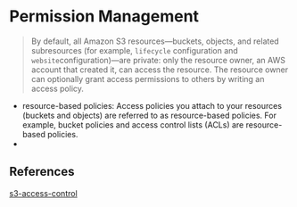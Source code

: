# Permission Management

>By default, all Amazon S3 resources—buckets, objects, and related subresources (for example, `lifecycle` configuration and `website`configuration)—are private: only the resource owner, an AWS account that created it, can access the resource. The resource owner can optionally grant access permissions to others by writing an access policy.

- resource-based policies: 
Access policies you attach to your resources (buckets and objects) are referred to as resource-based policies. For example, bucket policies and access control lists (ACLs) are resource-based policies.
- 



## References
[s3-access-control](https://docs.aws.amazon.com/AmazonS3/latest/dev/s3-access-control.html)
<!--stackedit_data:
eyJoaXN0b3J5IjpbMTUwMzgwNDI5XX0=
-->